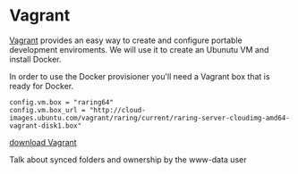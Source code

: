 # Vagrant

[Vagrant](http://www.vagrantup.com/) provides an easy way to create and configure portable development enviroments.
We will use it to create an Ubunutu VM and install Docker.

In order to use the Docker provisioner you'll need a Vagrant box that is ready for Docker.

```
config.vm.box = "raring64"
config.vm.box_url = "http://cloud-images.ubuntu.com/vagrant/raring/current/raring-server-cloudimg-amd64-vagrant-disk1.box"
```

[download Vagrant](http://www.vagrantup.com/downloads.html)

Talk about synced folders and ownership by the www-data user
